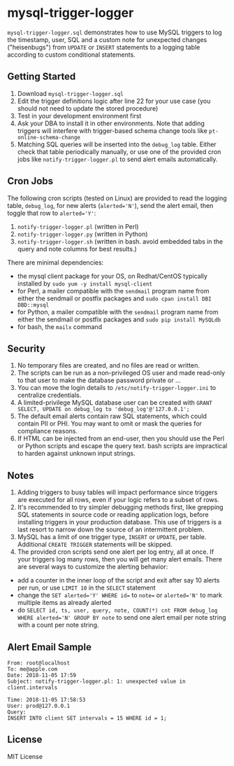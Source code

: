 # mysql-trigger-logger
`mysql-trigger-logger.sql` demonstrates how to use MySQL triggers to log the timestamp, user, SQL and a custom note for unexpected changes ("heisenbugs") from `UPDATE` or `INSERT` statements to a logging table according to custom conditional statements.

## Getting Started

1. Download `mysql-trigger-logger.sql`
2. Edit the trigger definitions logic after line 22 for your use case (you should not need to update the stored procedure)
3. Test in your development environment first
4. Ask your DBA to install it in other environments. Note that adding triggers will interfere with trigger-based schema change tools like `pt-online-schema-change`
5. Matching SQL queries will be inserted into the `debug_log` table. Either check that table periodically manually, or use one of the provided cron jobs like `notify-trigger-logger.pl` to send alert emails automatically.

## Cron Jobs

The following cron scripts (tested on Linux) are provided to read the logging table, `debug_log`, for new alerts (`alerted='N'`), send the alert email, then toggle that row to `alerted='Y'`:

1. `notify-trigger-logger.pl` (written in Perl)
2. `notify-trigger-logger.py` (written in Python)
3. `notify-trigger-logger.sh` (written in bash. avoid embedded tabs in the query and note columns for best results.)

There are minimal dependencies:

* the mysql client package for your OS, on Redhat/CentOS typically installed by `sudo yum -y install mysql-client`
* for Perl, a mailer compatible with the `sendmail` program name from either the sendmail or postfix packages and `sudo cpan install DBI DBD::mysql`
* for Python, a mailer compatible with the `sendmail` program name from either the sendmail or postfix packages and `sudo pip install MySQLdb`
* for bash, the `mailx` command

## Security

1. No temporary files are created, and no files are read or written.
2. The scripts can be run as a non-privileged OS user and made read-only to that user to make the database password private or ...
3. You can move the login details to `/etc/notify-trigger-logger.ini` to centralize credentials.
4. A limited-privilege MySQL database user can be created with `GRANT SELECT, UPDATE on debug_log to 'debug_log'@'127.0.0.1';`
5. The default email alerts contain raw SQL statements, which could contain PII or PHI. You may want to omit or mask the queries for compliance reasons.
6. If HTML can be injected from an end-user, then you should use the Perl or Python scripts and escape the query text. bash scripts are impractical to harden against unknown input strings.

## Notes

1. Adding triggers to busy tables will impact performance since triggers are executed for all rows, even if your logic refers to a subset of rows.
2. It's recommended to try simpler debugging methods first, like grepping SQL statements in source code or reading application logs, before installing triggers in your production database. This use of triggers is a last resort to narrow down the source of an intermittent  problem.
3. MySQL has a limit of one trigger type, `INSERT` or `UPDATE`, per table. Additional `CREATE TRIGGER` statements will be skipped.
4. The provided cron scripts send one alert per log entry, all at once. If your triggers log many rows, then you will get many alert emails. There are several ways to customize the alerting behavior:
  * add a counter in the inner loop of the script and exit after say 10 alerts per run, or use `LIMIT 10` in the `SELECT` statement
  * change the `SET alerted='Y' WHERE id=` to `note=` or `alerted='N'` to mark multiple items as already alerted
  * do `SELECT id, ts, user, query, note, COUNT(*) cnt FROM debug_log WHERE alerted='N' GROUP BY note` to send one alert email per note string with a count per note string.

## Alert Email Sample

```text
From: root@localhost
To: me@apple.com
Date: 2018-11-05 17:59
Subject: notify-trigger-logger.pl: 1: unexpected value in client.intervals

Time: 2018-11-05 17:58:53
User: prod@127.0.0.1
Query:
INSERT INTO client SET intervals = 15 WHERE id = 1;
```

## License

MIT License
